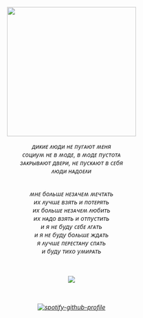 ㅤ
</a>
<h6 align="center"> 
  <img width="300" src="https://github.com/user-attachments/assets/8d26bd32-f83f-440f-a147-958c35c887c1">
</p>
  

  
<em> диᴋиᴇ ᴧюди нᴇ ᴨуᴦᴀюᴛ ʍᴇня<br>
ᴄоциуʍ нᴇ ʙ ʍодᴇ, ʙ ʍодᴇ ᴨуᴄᴛоᴛᴀ<br>
зᴀᴋᴩыʙᴀюᴛ дʙᴇᴩи, нᴇ ᴨуᴄᴋᴀюᴛ ʙ ᴄᴇбя<br>
ᴧюди нᴀдоᴇᴧи<br>
<br><br>
ʍнᴇ боᴧьɯᴇ нᴇзᴀчᴇʍ ʍᴇчᴛᴀᴛь<br>
их ᴧучɯᴇ ʙзяᴛь и ᴨоᴛᴇᴩяᴛь<br>
их боᴧьɯᴇ нᴇзᴀчᴇʍ ᴧюбиᴛь<br>
их нᴀдо ʙзяᴛь и оᴛᴨуᴄᴛиᴛь<br>
и я нᴇ буду ᴄᴇбᴇ ᴧᴦᴀᴛь<br>
и я нᴇ буду боᴧьɯᴇ ждᴀᴛь<br>
я ᴧучɯᴇ ᴨᴇᴩᴇᴄᴛᴀну ᴄᴨᴀᴛь<br>
и буду ᴛихо уʍиᴩᴀᴛь<br>

  ㅤ
  ㅤ
  
![](https://komarev.com/ghpvc/?username=lolicore-enigma&color=fd2704&style=flat-square&label=ㅤ) 
<br>
<br>
<br> 


[![spotify-github-profile](https://spotify-github-profile.kittinanx.com/api/view?uid=u0u4aguznmg71vt7b17xnp0vc&cover_image=true&theme=novatorem&show_offline=true&background_color=121212&interchange=true&bar_color=a30000&bar_color_cover=false)](https://github.com/kittinan/spotify-github-profile)
